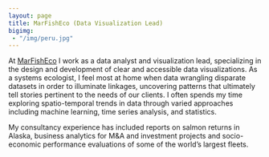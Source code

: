 ```yaml
---
layout: page
title: MarFishEco (Data Visualization Lead)
bigimg:
 - "/img/peru.jpg"
---
```


At [MarFishEco](https://marfisheco.com/) I work as a data analyst and visualization lead, specializing in the design and development of clear and accessible data visualizations. As a systems ecologist, I feel most at home when data wrangling disparate datasets in order to illuminate linkages, uncovering patterns that ultimately tell stories pertinent to the needs of our clients. I often spends my time exploring spatio-temporal trends in data through varied approaches including machine learning, time series analysis, and statistics.

My consultancy experience has included reports on salmon returns in Alaska, business analytics for M&A and investment projects and socio-economic performance evaluations of some of the world’s largest fleets. 